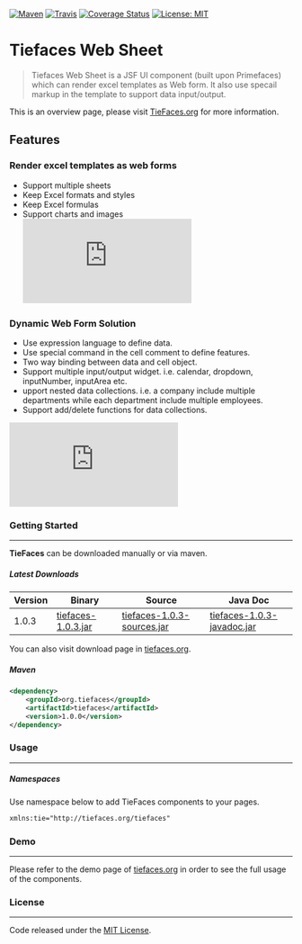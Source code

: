 [![Maven](https://maven-badges.herokuapp.com/maven-central/org.tiefaces/tiefaces/badge.svg)](https://maven-badges.herokuapp.com/maven-central/org.tiefaces/tiefaces)
[![Travis](https://travis-ci.org/tiefaces/TieFaces.svg?branch=master)](https://travis-ci.org/tiefaces/TieFaces)
[![Coverage Status](https://coveralls.io/repos/github/tiefaces/TieFaces/badge.svg)](https://coveralls.io/github/tiefaces/TieFaces)
[![License: MIT](https://img.shields.io/badge/License-MIT-brightgreen.svg)](https://opensource.org/licenses/MIT)

# Tiefaces Web Sheet

> Tiefaces Web Sheet is a JSF UI component (built upon Primefaces) which can render excel templates as Web form. It also use specail markup in the template to support data input/output. 

This is an overview page, please visit [TieFaces.org](http://tiefaces.org) for more information.

## Features
### Render excel templates as web forms
  - Support multiple sheets
  - Keep Excel formats and styles
  - Keep Excel formulas
  - Support charts and images
![Render excel as web form](http://showcase-tiefaces.rhcloud.com/javax.faces.resource/img/websheet1.png.xhtml?ln=showcase)

### Dynamic Web Form Solution
- Use expression language to define data.
- Use special command in the cell comment to define features.
- Two way binding between data and cell object.
- Support multiple input/output widget. i.e. calendar, dropdown, inputNumber, inputArea etc.
- upport nested data collections. i.e. a company include multiple departments while each department include multiple employees.
- Support add/delete functions for data collections.

![Dynamic web solution](http://showcase-tiefaces.rhcloud.com/javax.faces.resource/img/websheet2.png.xhtml?ln=showcase)

### Getting Started
***

**TieFaces** can be downloaded manually or via maven.  

##### Latest Downloads
Version | Binary | Source | Java Doc 
------------ | -------------  | ------------- | -------------  
1.0.3 | [tiefaces-1.0.3.jar](http://central.maven.org/maven2/org/tiefaces/tiefaces/1.0.3/tiefaces-1.0.3.jar) | [tiefaces-1.0.3-sources.jar](http://central.maven.org/maven2/org/tiefaces/tiefaces/1.0.3/tiefaces-1.0.3-sources.jar) | [tiefaces-1.0.3-javadoc.jar](http://central.maven.org/maven2/org/tiefaces/tiefaces/1.0.3/tiefaces-1.0.3-javadoc.jar)

You can also visit download page in [tiefaces.org](http://www.tiefaces.org/).

##### Maven

```xml
<dependency>  
    <groupId>org.tiefaces</groupId>  
    <artifactId>tiefaces</artifactId>  
    <version>1.0.0</version>  
</dependency>  
```

### Usage
***

##### Namespaces

Use namespace below to add TieFaces components to your pages.

```xml
xmlns:tie="http://tiefaces.org/tiefaces"
```

### Demo
***
Please refer to the demo page of [tiefaces.org](http://tiefaces.org/) in order to see the full usage of the components. 

### License
***
Code released under the [MIT License](LICENSE).
